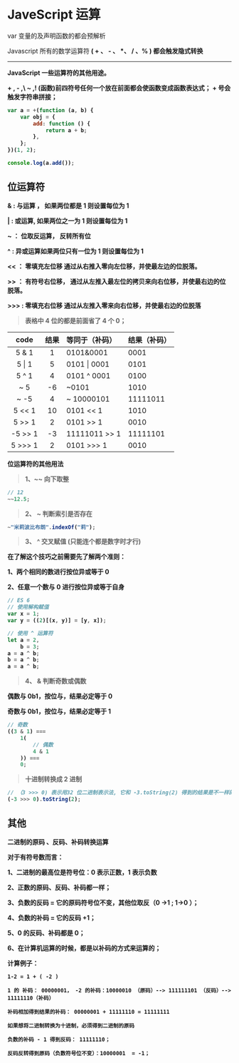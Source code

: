 # JaveScript 运算

var 变量的及声明函数的都会预解析

Javascript 所有的数学运算符<b> ( + 、 - 、 \*、 / 、% ) 都会触发隐式转换

---

JavaScript 一些运算符的其他用途。

\+ , - ,\ ~ ,! (函数)前四符号任何一个放在前面都会使函数变成函数表达式；
\+ 号会触发字符串拼接；

```js
var a = +(function (a, b) {
	var obj = {
		add: function () {
			return a + b;
		},
	};
})(1, 2);

console.log(a.add());
```

## 位运算符

**& :** 与运算 ， 如果两位都是 1 则设置每位为 1

**| :** 或运算, 如果两位之一为 1 则设置每位为 1

**~ ：** 位取反运算， 反转所有位

**^ :** 异或运算如果两位只有一位为 1 则设置每位为 1

**<< ：** 零填充左位移 通过从右推入零向左位移，并使最左边的位脱落。

**>> ：** 有符号右位移， 通过从左推入最左位的拷贝来向右位移，并使最右边的位脱落。

**>>> :** 零填充右位移 通过从左推入零来向右位移，并使最右边的位脱落

> 表格中 4 位的都是前面省了 4 个 0；

|  code   | 结果 | 等同于（补码） | 结果（补码） |
| :-----: | :--: | :------------- | :----------- |
|  5 & 1  |  1   | 0101&0001      | 0001         |
| 5 \| 1  |  5   | 0101 \| 0001   | 0101         |
|  5 ^ 1  |  4   | 0101 ^ 0001    | 0100         |
|   ~ 5   |  -6  | ~0101          | 1010         |
|  ~ -5   |  4   | ~ 10000101     | 11111011     |
| 5 << 1  |  10  | 0101 << 1      | 1010         |
| 5 >> 1  |  2   | 0101 >> 1      | 0010         |
| -5 >> 1 |  -3  | 11111011 >> 1  | 11111101     |
| 5 >>> 1 |  2   | 0101 >>> 1     | 0010         |

**位运算符的其他用法**

> 1、~~ 向下取整

```javascript
// 12
~~12.5;
```

> 2、 ~ 判断索引是否存在

```javascript
~"米莉波比布朗".indexOf("莉");
```

> 3、 ^ 交叉赋值 (只能连个都是数字时才行)

在了解这个技巧之前需要先了解两个准则：

1、两个相同的数进行按位异或等于 0

2、任意一个数与 0 进行按位异或等于自身

```javascript
// ES 6
// 使用解构赋值
var x = 1;
var y = ((2)[(x, y)] = [y, x]);

// 使用 ^ 运算符
let a = 2,
	b = 3;
a = a ^ b;
b = a ^ b;
a = a ^ b;
```

> 4、 & 判断奇数或偶数

偶数与 0b1，按位与，结果必定等于 0

奇数与 0b1，按位与，结果必定等于 1

```javascript
// 奇数
((3 & 1) ===
	1(
		// 偶数
		4 & 1
	)) ===
	0;
```

> 十进制转换成 2 进制

```javascript
// （3 >>> 0) 表示用32 位二进制表示法, 它和 -3.toString(2) 得到的结果是不一样的
(-3 >>> 0).toString(2);
```

## 其他

**二进制的原码 、反码、补码转换运算**

对于有符号数而言：

1、二进制的最高位是符号位：0 表示正数，1 表示负数

2、正数的原码、反码、补码都一样；

3、负数的反码 = 它的原码符号位不变，其他位取反（0 ->1 ; 1->0 ）；

4、负数的补码 = 它的反码 +1；

5、0 的反码、补码都是 0；

6、在计算机运算的时候，都是以补码的方式来运算的；

计算例子：

    1-2 = 1 + ( -2 )

    1 的 补码： 00000001， -2 的补码：10000010 （原码）--> 111111101 （反码）--> 11111110（补码）

    补码相加得到结果的补码： 00000001 + 11111110 = 11111111

`如果想将二进制转换为十进制，必须得到二进制的原码`

    负数的补码 - 1 得到反码： 11111110；

    反码反转得到原码（负数符号位不变）：10000001  = -1；
